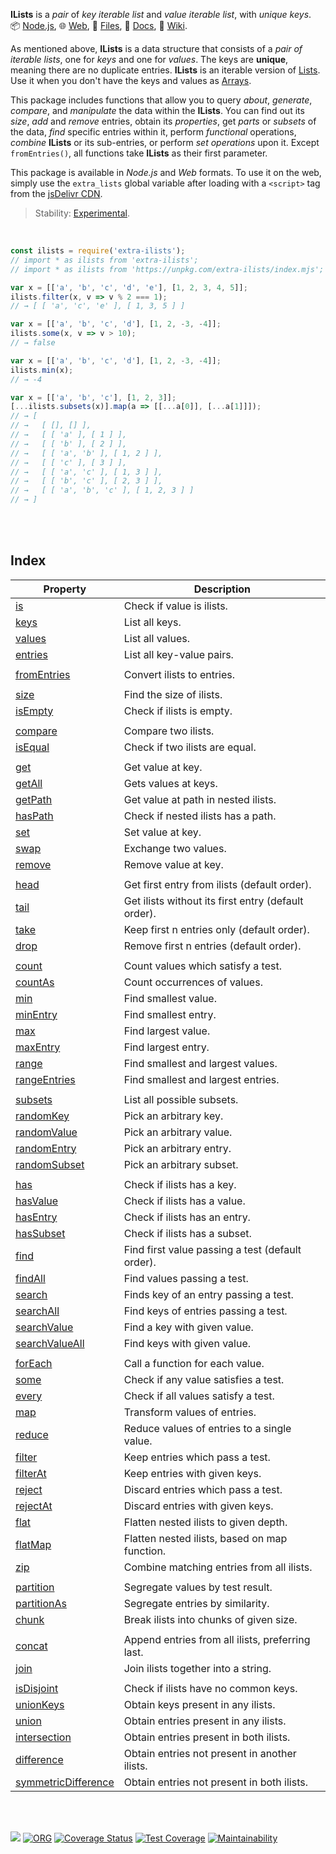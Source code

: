 **ILists** is a *pair* of *key iterable list* and *value iterable list*, with *unique keys*.<br>
📦 [Node.js](https://www.npmjs.com/package/extra-ilists),
🌐 [Web](https://www.npmjs.com/package/extra-ilists.web),
📜 [Files](https://unpkg.com/extra-ilists/),
📰 [Docs](https://nodef.github.io/extra-ilists/),
📘 [Wiki](https://github.com/nodef/extra-ilists/wiki/).

As mentioned above, **ILists** is a data structure that consists of a *pair of*
*iterable lists*, one for *keys* and one for *values*. The keys are **unique**,
meaning there are no duplicate entries. **ILists** is an iterable version of
[Lists]. Use it when you don't have the keys and values as [Arrays].

This package includes functions that allow you to query *about*, *generate*,
*compare*, and *manipulate* the data within the **ILists**. You can find out its
*size*, *add* and *remove* entries, obtain its *properties*, get *parts* or
*subsets* of the data, *find* specific entries within it, perform *functional*
operations, *combine* **ILists** or its sub-entries, or perform *set operations*
upon it. Except `fromEntries()`, all functions take **ILists** as their first
parameter.

This package is available in *Node.js* and *Web* formats. To use it on the web,
simply use the `extra_lists` global variable after loading with a `<script>` tag
from the [jsDelivr CDN].

> Stability: [Experimental](https://www.youtube.com/watch?v=L1j93RnIxEo).

[Lists]:  https://www.npmjs.com/package/extra-lists
[Arrays]: https://developer.mozilla.org/en-US/docs/Web/JavaScript/Reference/Global_Objects/Array
[jsDelivr CDN]: https://cdn.jsdelivr.net/npm/extra-ilists.web/index.js

<br>

```javascript
const ilists = require('extra-ilists');
// import * as ilists from 'extra-ilists';
// import * as ilists from 'https://unpkg.com/extra-ilists/index.mjs'; (deno)

var x = [['a', 'b', 'c', 'd', 'e'], [1, 2, 3, 4, 5]];
ilists.filter(x, v => v % 2 === 1);
// → [ [ 'a', 'c', 'e' ], [ 1, 3, 5 ] ]

var x = [['a', 'b', 'c', 'd'], [1, 2, -3, -4]];
ilists.some(x, v => v > 10);
// → false

var x = [['a', 'b', 'c', 'd'], [1, 2, -3, -4]];
ilists.min(x);
// → -4

var x = [['a', 'b', 'c'], [1, 2, 3]];
[...ilists.subsets(x)].map(a => [[...a[0]], [...a[1]]]);
// → [
// →   [ [], [] ],
// →   [ [ 'a' ], [ 1 ] ],
// →   [ [ 'b' ], [ 2 ] ],
// →   [ [ 'a', 'b' ], [ 1, 2 ] ],
// →   [ [ 'c' ], [ 3 ] ],
// →   [ [ 'a', 'c' ], [ 1, 3 ] ],
// →   [ [ 'b', 'c' ], [ 2, 3 ] ],
// →   [ [ 'a', 'b', 'c' ], [ 1, 2, 3 ] ]
// → ]
```

<br>
<br>


## Index

| Property | Description |
|  ----  |  ----  |
| [is] | Check if value is ilists. |
| [keys] | List all keys. |
| [values] | List all values. |
| [entries] | List all key-value pairs. |
|  |  |
| [fromEntries] | Convert ilists to entries. |
|  |  |
| [size] | Find the size of ilists. |
| [isEmpty] | Check if ilists is empty. |
|  |  |
| [compare] | Compare two ilists. |
| [isEqual] | Check if two ilists are equal. |
|  |  |
| [get] | Get value at key. |
| [getAll] | Gets values at keys. |
| [getPath] | Get value at path in nested ilists. |
| [hasPath] | Check if nested ilists has a path. |
| [set] | Set value at key. |
| [swap] | Exchange two values. |
| [remove] | Remove value at key. |
|  |  |
| [head] | Get first entry from ilists (default order). |
| [tail] | Get ilists without its first entry (default order). |
| [take] | Keep first n entries only (default order). |
| [drop] | Remove first n entries (default order). |
|  |  |
| [count] | Count values which satisfy a test. |
| [countAs] | Count occurrences of values. |
| [min] | Find smallest value. |
| [minEntry] | Find smallest entry. |
| [max] | Find largest value. |
| [maxEntry] | Find largest entry. |
| [range] | Find smallest and largest values. |
| [rangeEntries] | Find smallest and largest entries. |
|  |  |
| [subsets] | List all possible subsets. |
| [randomKey] | Pick an arbitrary key. |
| [randomValue] | Pick an arbitrary value. |
| [randomEntry] | Pick an arbitrary entry. |
| [randomSubset] | Pick an arbitrary subset. |
|  |  |
| [has] | Check if ilists has a key. |
| [hasValue] | Check if ilists has a value. |
| [hasEntry] | Check if ilists has an entry. |
| [hasSubset] | Check if ilists has a subset. |
| [find] | Find first value passing a test (default order). |
| [findAll] | Find values passing a test. |
| [search] | Finds key of an entry passing a test. |
| [searchAll] | Find keys of entries passing a test. |
| [searchValue] | Find a key with given value. |
| [searchValueAll] | Find keys with given value. |
|  |  |
| [forEach] | Call a function for each value. |
| [some] | Check if any value satisfies a test. |
| [every] | Check if all values satisfy a test. |
| [map] | Transform values of entries. |
| [reduce] | Reduce values of entries to a single value. |
| [filter] | Keep entries which pass a test. |
| [filterAt] | Keep entries with given keys. |
| [reject] | Discard entries which pass a test. |
| [rejectAt] | Discard entries with given keys. |
| [flat] | Flatten nested ilists to given depth. |
| [flatMap] | Flatten nested ilists, based on map function. |
| [zip] | Combine matching entries from all ilists. |
|  |  |
| [partition] | Segregate values by test result. |
| [partitionAs] | Segregate entries by similarity. |
| [chunk] | Break ilists into chunks of given size. |
|  |  |
| [concat] | Append entries from all ilists, preferring last. |
| [join] | Join ilists together into a string. |
|  |  |
| [isDisjoint] | Check if ilists have no common keys. |
| [unionKeys] | Obtain keys present in any ilists. |
| [union] | Obtain entries present in any ilists. |
| [intersection] | Obtain entries present in both ilists. |
| [difference] | Obtain entries not present in another ilists. |
| [symmetricDifference] | Obtain entries not present in both ilists. |

<br>
<br>


[![](https://img.youtube.com/vi/8O0Nt9qY_vo/maxresdefault.jpg)](https://www.youtube.com/watch?v=8O0Nt9qY_vo)
[![ORG](https://img.shields.io/badge/org-nodef-green?logo=Org)](https://nodef.github.io)
[![Coverage Status](https://coveralls.io/repos/github/nodef/extra-ilists/badge.svg?branch=master)](https://coveralls.io/github/nodef/extra-ilists?branch=master)
[![Test Coverage](https://api.codeclimate.com/v1/badges/05f0ff38d69efa93ebbd/test_coverage)](https://codeclimate.com/github/nodef/extra-ilists/test_coverage)
[![Maintainability](https://api.codeclimate.com/v1/badges/05f0ff38d69efa93ebbd/maintainability)](https://codeclimate.com/github/nodef/extra-ilists/maintainability)


[is]: https://github.com/nodef/extra-ilists/wiki/is
[keys]: https://github.com/nodef/extra-ilists/wiki/keys
[values]: https://github.com/nodef/extra-ilists/wiki/values
[entries]: https://github.com/nodef/extra-ilists/wiki/entries
[fromEntries]: https://github.com/nodef/extra-ilists/wiki/fromEntries
[size]: https://github.com/nodef/extra-ilists/wiki/size
[isEmpty]: https://github.com/nodef/extra-ilists/wiki/isEmpty
[compare]: https://github.com/nodef/extra-ilists/wiki/compare
[isEqual]: https://github.com/nodef/extra-ilists/wiki/isEqual
[get]: https://github.com/nodef/extra-ilists/wiki/get
[getAll]: https://github.com/nodef/extra-ilists/wiki/getAll
[getPath]: https://github.com/nodef/extra-ilists/wiki/getPath
[hasPath]: https://github.com/nodef/extra-ilists/wiki/hasPath
[set]: https://github.com/nodef/extra-ilists/wiki/set
[swap]: https://github.com/nodef/extra-ilists/wiki/swap
[remove]: https://github.com/nodef/extra-ilists/wiki/remove
[head]: https://github.com/nodef/extra-ilists/wiki/head
[tail]: https://github.com/nodef/extra-ilists/wiki/tail
[take]: https://github.com/nodef/extra-ilists/wiki/take
[drop]: https://github.com/nodef/extra-ilists/wiki/drop
[count]: https://github.com/nodef/extra-ilists/wiki/count
[countAs]: https://github.com/nodef/extra-ilists/wiki/countAs
[min]: https://github.com/nodef/extra-ilists/wiki/min
[minEntry]: https://github.com/nodef/extra-ilists/wiki/minEntry
[max]: https://github.com/nodef/extra-ilists/wiki/max
[maxEntry]: https://github.com/nodef/extra-ilists/wiki/maxEntry
[range]: https://github.com/nodef/extra-ilists/wiki/range
[rangeEntries]: https://github.com/nodef/extra-ilists/wiki/rangeEntries
[subsets]: https://github.com/nodef/extra-ilists/wiki/subsets
[randomKey]: https://github.com/nodef/extra-ilists/wiki/randomKey
[randomValue]: https://github.com/nodef/extra-ilists/wiki/randomValue
[randomEntry]: https://github.com/nodef/extra-ilists/wiki/randomEntry
[randomSubset]: https://github.com/nodef/extra-ilists/wiki/randomSubset
[has]: https://github.com/nodef/extra-ilists/wiki/has
[hasValue]: https://github.com/nodef/extra-ilists/wiki/hasValue
[hasEntry]: https://github.com/nodef/extra-ilists/wiki/hasEntry
[hasSubset]: https://github.com/nodef/extra-ilists/wiki/hasSubset
[find]: https://github.com/nodef/extra-ilists/wiki/find
[findAll]: https://github.com/nodef/extra-ilists/wiki/findAll
[search]: https://github.com/nodef/extra-ilists/wiki/search
[searchAll]: https://github.com/nodef/extra-ilists/wiki/searchAll
[searchValue]: https://github.com/nodef/extra-ilists/wiki/searchValue
[searchValueAll]: https://github.com/nodef/extra-ilists/wiki/searchValueAll
[forEach]: https://github.com/nodef/extra-ilists/wiki/forEach
[some]: https://github.com/nodef/extra-ilists/wiki/some
[every]: https://github.com/nodef/extra-ilists/wiki/every
[map]: https://github.com/nodef/extra-ilists/wiki/map
[reduce]: https://github.com/nodef/extra-ilists/wiki/reduce
[filter]: https://github.com/nodef/extra-ilists/wiki/filter
[filterAt]: https://github.com/nodef/extra-ilists/wiki/filterAt
[reject]: https://github.com/nodef/extra-ilists/wiki/reject
[rejectAt]: https://github.com/nodef/extra-ilists/wiki/rejectAt
[flat]: https://github.com/nodef/extra-ilists/wiki/flat
[flatMap]: https://github.com/nodef/extra-ilists/wiki/flatMap
[zip]: https://github.com/nodef/extra-ilists/wiki/zip
[partition]: https://github.com/nodef/extra-ilists/wiki/partition
[partitionAs]: https://github.com/nodef/extra-ilists/wiki/partitionAs
[chunk]: https://github.com/nodef/extra-ilists/wiki/chunk
[concat]: https://github.com/nodef/extra-ilists/wiki/concat
[join]: https://github.com/nodef/extra-ilists/wiki/join
[isDisjoint]: https://github.com/nodef/extra-ilists/wiki/isDisjoint
[unionKeys]: https://github.com/nodef/extra-ilists/wiki/unionKeys
[union]: https://github.com/nodef/extra-ilists/wiki/union
[intersection]: https://github.com/nodef/extra-ilists/wiki/intersection
[difference]: https://github.com/nodef/extra-ilists/wiki/difference
[symmetricDifference]: https://github.com/nodef/extra-ilists/wiki/symmetricDifference

